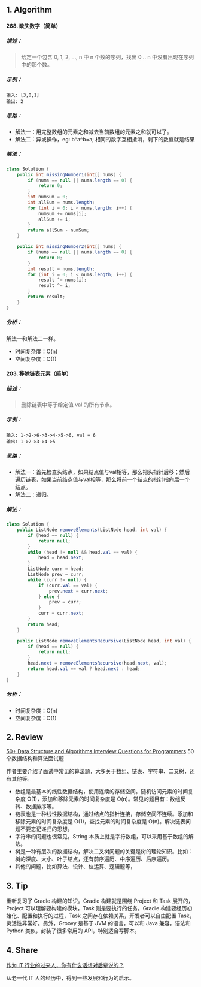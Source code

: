 ## 1. Algorithm

#### 268. 缺失数字（简单）

##### 描述：

> 给定一个包含 0, 1, 2, ..., n 中 n 个数的序列，找出 0 .. n 中没有出现在序列中的那个数。

##### 示例：

```
输入: [3,0,1]
输出: 2
```

##### 思路：

- 解法一：用完整数组的元素之和减去当前数组的元素之和就可以了。
- 解法二：异或操作，eg: b^a^b=a; 相同的数字互相抵消，剩下的数值就是结果

##### 解法：

```java
class Solution {
    public int missingNumber1(int[] nums) {
        if (nums == null || nums.length == 0) {
            return 0;
        }
        int numSum = 0;
        int allSum = nums.length;
        for (int i = 0; i < nums.length; i++) {
            numSum += nums[i];
            allSum += i;
        }
        return allSum - numSum;
    }

    public int missingNumber2(int[] nums) {
        if (nums == null || nums.length == 0) {
            return 0;
        }
        int result = nums.length;
        for (int i = 0; i < nums.length; i++) {
            result ^= nums[i];
            result ^= i;
        }
        return result;
    }
}
```

##### 分析：

解法一和解法二一样。

- 时间复杂度：O(n)
- 空间复杂度：O(1)

#### 203. 移除链表元素（简单）

##### 描述：

> 删除链表中等于给定值 val 的所有节点。 

##### 示例：

```
输入: 1->2->6->3->4->5->6, val = 6
输出: 1->2->3->4->5
```

##### 思路：

- 解法一：首先检查头结点，如果结点值与val相等，那么把头指针后移；然后遍历链表，如果当前结点值与val相等，那么将前一个结点的指针指向后一个结点。
- 解法二：递归。

##### 解法：

```java
class Solution {
    public ListNode removeElements(ListNode head, int val) {
        if (head == null) {
            return null;
        }
        while (head != null && head.val == val) {
            head = head.next;
        }
        ListNode curr = head;
        ListNode prev = curr;
        while (curr != null) {
            if (curr.val == val) {
                prev.next = curr.next;
            } else {
                prev = curr;
            }
            curr = curr.next;
        }
        return head;
    }

    public ListNode removeElementsRecursive(ListNode head, int val) {
        if (head == null) {
            return null;
        }
        head.next = removeElementsRecursive(head.next, val);
        return head.val == val ? head.next : head;
    }
}
```

##### 分析：

- 时间复杂度：O(n)
- 空间复杂度：O(1)

## 2. Review

[50+ Data Structure and Algorithms Interview Questions for Programmers](https://hackernoon.com/50-data-structure-and-algorithms-interview-questions-for-programmers-b4b1ac61f5b0) 50个数据结构和算法面试题

作者主要介绍了面试中常见的算法题，大多关于数组、链表、字符串、二叉树，还有其他等。

- 数组是最基本的线性数据结构，使用连续的存储空间。随机访问元素的时间复杂度 O(1)，添加和移除元素的时间复杂度是 O(n)。常见的题目有：数组反转、数据排序等。
- 链表也是一种线性数据结构，通过结点的指针连接，存储空间不连续。添加和移除元素的时间复杂度是 O(1)，查找元素的时间复杂度是 O(n)。解决链表问题不要忘记递归的思想。
- 字符串的问题也很常见，String 本质上就是字符数组，可以采用基于数组的解法。
- 树是一种有层次的数据结构，解决二叉树问题的关键是树的理论知识。比如：树的深度、大小、叶子结点，还有前序遍历、中序遍历、后序遍历。
- 其他的问题，比如算法、设计、位运算、逻辑题等，

## 3. Tip

重新复习了 Gradle 构建的知识。Gradle 构建就是围绕 Project 和 Task 展开的，Project 可以理解要构建的模块，Task 则是要执行的任务。Gradle 构建要经历初始化、配置和执行的过程，Task 之间存在依赖关系，开发者可以自由配置 Task，灵活性非常好。另外，Groovy 是基于 JVM 的语言，可以和 Java 兼容，语法和 Python 类似，封装了很多常用的 API，特别适合写脚本。

## 4. Share

[作为 IT 行业的过来人，你有什么话想对后辈说的？](https://www.zhihu.com/question/312019918)

从老一代 IT 人的经历中，得到一些发展和行为的启示。

